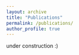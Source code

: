 ```yaml
---
layout: archive
title: "Publications"
permalink: /publications/
author_profile: true
---
```


under construction :)
